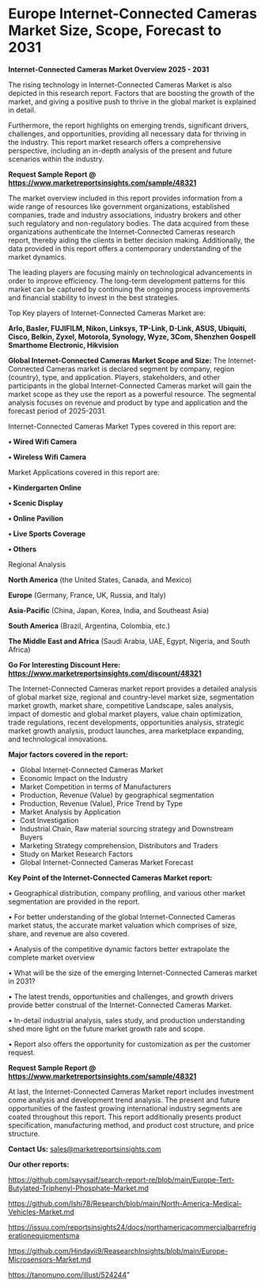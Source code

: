 # Europe Internet-Connected Cameras Market Size, Scope, Forecast to 2031

<Strong> Internet-Connected Cameras Market Overview 2025 - 2031</strong>

The rising technology in Internet-Connected Cameras Market is also depicted in this research report. Factors that are boosting the growth of the market, and giving a positive push to thrive in the global market is explained in detail.

Furthermore, the report highlights on emerging trends, significant drivers, challenges, and opportunities, providing all necessary data for thriving in the industry. This report market research offers a comprehensive perspective, including an in-depth analysis of the present and future scenarios within the industry.

<strong>Request Sample Report @ <a href=https://www.marketreportsinsights.com/sample/48321>https://www.marketreportsinsights.com/sample/48321</a></strong>

The market overview included in this report provides information from a wide range of resources like government organizations, established companies, trade and industry associations, industry brokers and other such regulatory and non-regulatory bodies. The data acquired from these organizations authenticate the Internet-Connected Cameras research report, thereby aiding the clients in better decision making. Additionally, the data provided in this report offers a contemporary understanding of the market dynamics.

The leading players are focusing mainly on technological advancements in order to improve efficiency. The long-term development patterns for this market can be captured by continuing the ongoing process improvements and financial stability to invest in the best strategies.

Top Key players of Internet-Connected Cameras Market are:

<strong>Arlo, Basler, FUJIFILM, Nikon, Linksys, TP-Link, D-Link, ASUS, Ubiquiti, Cisco, Belkin, Zyxel, Motorola, Synology, Wyze, 3Com, Shenzhen Gospell Smarthome Electronic, Hikvision</strong>

<strong><b>Global Internet-Connected Cameras Market Scope and Size:</b></strong>
The Internet-Connected Cameras market is declared segment by company, region (country), type, and application. Players, stakeholders, and other participants in the global Internet-Connected Cameras market will gain the market scope as they use the report as a powerful resource. The segmental analysis focuses on revenue and product by type and application and the forecast period of 2025-2031.

Internet-Connected Cameras Market Types covered in this report are:

<strong>•  Wired Wifi Camera

•  Wireless Wifi Camera</strong>

Market Applications covered in this report are:

<strong>•  Kindergarten Online

•  Scenic Display

•  Online Pavilion

•  Live Sports Coverage

•  Others</strong> 

Regional Analysis

<strong>North America</strong> (the United States, Canada, and Mexico)

<strong>Europe</strong> (Germany, France, UK, Russia, and Italy)

<strong>Asia-Pacific</strong> (China, Japan, Korea, India, and Southeast Asia)

<strong>South America</strong> (Brazil, Argentina, Colombia, etc.)

<strong>The Middle East and Africa</strong> (Saudi Arabia, UAE, Egypt, Nigeria, and South Africa)

<strong>Go For Interesting Discount Here: <a href=https://www.marketreportsinsights.com/discount/48321>https://www.marketreportsinsights.com/discount/48321</a></strong>

The Internet-Connected Cameras market report provides a detailed analysis of global market size, regional and country-level market size, segmentation market growth, market share, competitive Landscape, sales analysis, impact of domestic and global market players, value chain optimization, trade regulations, recent developments, opportunities analysis, strategic market growth analysis, product launches, area marketplace expanding, and technological innovations.

<strong><b>Major factors covered in the report:</b></strong>
<ul>
  <li>Global Internet-Connected Cameras Market </li>
  <li>Economic Impact on the Industry</li>
  <li>Market Competition in terms of Manufacturers</li>
  <li>Production, Revenue (Value) by geographical segmentation</li>
  <li>Production, Revenue (Value), Price Trend by Type</li>
  <li>Market Analysis by Application</li>
  <li>Cost Investigation</li>
  <li>Industrial Chain, Raw material sourcing strategy and Downstream Buyers</li>
  <li>Marketing Strategy comprehension, Distributors and Traders</li>
  <li>Study on Market Research Factors</li>
  <li>Global Internet-Connected Cameras Market Forecast</li>
</ul>

<strong><b>Key Point of the Internet-Connected Cameras Market report:</b></strong>

• Geographical distribution, company profiling, and various other market segmentation are provided in the report.

• For better understanding of the global Internet-Connected Cameras market status, the accurate market valuation which comprises of size, share, and revenue are also covered.

• Analysis of the competitive dynamic factors better extrapolate the complete market overview

• What will be the size of the emerging Internet-Connected Cameras market in 2031?

• The latest trends, opportunities and challenges, and growth drivers provide better construal of the Internet-Connected Cameras Market.

• In-detail industrial analysis, sales study, and production understanding shed more light on the future market growth rate and scope.

• Report also offers the opportunity for customization as per the customer request.

<strong>Request Sample Report @ <a href=https://www.marketreportsinsights.com/sample/48321>https://www.marketreportsinsights.com/sample/48321</a></strong>

At last, the Internet-Connected Cameras Market report includes investment come analysis and development trend analysis. The present and future opportunities of the fastest growing international industry segments are coated throughout this report. This report additionally presents product specification, manufacturing method, and product cost structure, and price structure.

<strong>Contact Us:</strong>
sales@marketreportsinsights.com

<strong>Our other reports:</strong>

<a href=https://github.com/sayysaif/search-report-re/blob/main/Europe-Tert-Butylated-Triphenyl-Phosphate-Market.md>https://github.com/sayysaif/search-report-re/blob/main/Europe-Tert-Butylated-Triphenyl-Phosphate-Market.md</a>

<a href=https://github.com/Ishi78/Research/blob/main/North-America-Medical-Vehicles-Market.md>https://github.com/Ishi78/Research/blob/main/North-America-Medical-Vehicles-Market.md</a>

<a href=https://issuu.com/reportsinsights24/docs/northamericacommercialbarrefrigerationequipmentsma>https://issuu.com/reportsinsights24/docs/northamericacommercialbarrefrigerationequipmentsma</a>

<a href=https://github.com/Hindavii9/ReasearchInsights/blob/main/Europe-Microsensors-Market.md>https://github.com/Hindavii9/ReasearchInsights/blob/main/Europe-Microsensors-Market.md</a>

<a href=https://tanomuno.com/illust/524244>https://tanomuno.com/illust/524244</a>"
